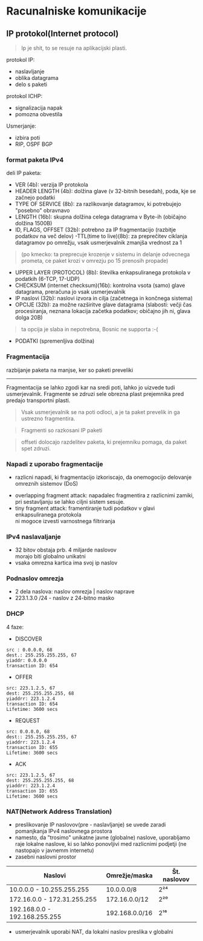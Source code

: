 # Racunalniske komunikacije

## IP protokol(Internet protocol)

>Ip je shit, to se resuje na aplikacijski plasti.

protokol IP:
- naslavljanje 
- oblika datagrama
- delo s paketi

protokol ICHP:
- signalizacija napak
- pomozna obvestila

Usmerjanje:
- izbira poti
- RIP, OSPF BGP

### format paketa IPv4
deli IP paketa:
- VER (4b): verzija IP protokola
- HEADER LENGTH (4b): dolžina glave
(v 32-bitnih besedah), poda, kje se začnejo podatki
- TYPE OF SERVICE (8b): za razlikovanje datagramov, ki
potrebujejo "posebno" obravnavo
- LENGTH (16b): skupna dolžina celega datagrama v
Byte-ih (običajno dolžina 1500B)
- ID, FLAGS, OFFSET (32b): potrebno za IP
fragmentacijo (razbitje podatkov na več delov)
-TTL(time to live)(8b): za preprečitev ciklanja datagramov po
omrežju, vsak usmerjevalnik zmanjša vrednost za 1 
>(po kmecko: ta preprecuje krozenje v sistemu in delanje odvecnega prometa, ce paket krozi v omrezju po 15 prenosih propade)
- UPPER LAYER (PROTOCOL) (8b): številka
enkapsuliranega protokola v podatkih (6-TCP, 17-UDP)
- CHECKSUM (internet checksum)(16b): kontrolna vsota (samo) glave
datagrama, preračuna jo vsak usmerjevalnik
- IP naslovi (32b): naslovi izvora in cilja (začetnega in
končnega sistema)
- OPCIJE (32b): za možne razširitve glave datagrama
(slabosti: večji čas procesiranja, neznana lokacija
začetka podatkov; običajno jih ni, glava dolga 20B)
> ta opcija je slaba in nepotrebna, Bosnic ne supporta :-(
- PODATKI (spremenljiva dolžina)

### Fragmentacija

razbijanje paketa na manjse, ker so paketi preveliki


---
Fragmentacija se lahko zgodi kar na sredi poti, lahko jo uizvede tudi usmerjevalnik.
Fragmente se zdruzi sele obrezna plast prejemnika pred predajo transportni plasti.
> Vsak usmerjevalnik se na poti odloci, a je ta paket prevelik in ga ustrezno fragmentira.

> Fragmenti so razkosani IP paketi

> offseti dolocajo razdelitev paketa, ki prejemniku pomaga, da paket spet zdruzi.

### Napadi z uporabo fragmentacije

* razlicni napadi, ki fragmentacijo izkoriscajo, da onemogocijo delovanje omreznih sistemov (DoS)
- overlapping fragment attack:
napadalec fragmentira z razlicnimi zamiki, pri sestavljanju se lahko ciljni sistem sesuje.
- tiny fragment attack:
framentiranje tudi podatkov v glavi enkapsuliranega protokola   
ni mogoce izvesti varnostnega filtriranja

### IPv4 naslavaljanje

* 32 bitov
obstaja prb. 4 miljarde naslovov   
morajo biti globalno unikatni
* vsaka omrezna kartica ima svoj ip naslov

### Podnaslov omrezja
* 2 dela naslova: naslov omrezja | naslov naprave
* 223.1.3.0 /24 - naslov z 24-bitno masko


### DHCP

4 faze:
* DISCOVER
```
src : 0.0.0.0, 68
dest.: 255.255.255.255, 67
yiaddr: 0.0.0.0
transaction ID: 654
```
* OFFER
```
src: 223.1.2.5, 67
dest: 255.255.255.255, 68
yiaddrr: 223.1.2.4
transaction ID: 654
Lifetime: 3600 secs
```
* REQUEST
```
src: 0.0.0.0, 68
dest:: 255.255.255.255, 67
yiaddrr: 223.1.2.4
transaction ID: 655
Lifetime: 3600 secs
```
* ACK
```
src: 223.1.2.5, 67
dest: 255.255.255.255, 68
yiaddrr: 223.1.2.4
transaction ID: 655
Lifetime: 3600 secs
```
### NAT(Network Address Translation)

* preslikovanje IP naslovov(pre - naslavljanje) se uvede zaradi pomanjkanja IPv4 naslovnega prostora
* namesto, da "trosimo" unikatne javne (globalne) naslove, uporabljamo raje lokalne naslove, ki so lahko ponovljivi med razlicnimi podjetji (ne nastopajo v javnemm internetu)
* zasebni naslovni prostor

|Naslovi | Omrežje/maska | Št. naslovov |
| --- | --- | --- | 
|10.0.0.0 - 10.255.255.255 | 10.0.0.0/8 | 2²⁴ |
|172.16.0.0 - 172.31.255.255 | 172.16.0.0/12 | 2²⁰ |
|192.168.0.0 - 192.168.255.255 | 192.168.0.0/16 | 2¹⁶ |

* usmerjevalnik uporabi NAT, da lokalni naslov preslika v globalni

















